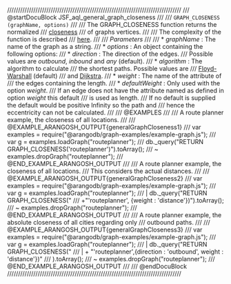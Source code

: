 ////////////////////////////////////////////////////////////////////////////////
/// @startDocuBlock JSF_aql_general_graph_closeness
///
/// `GRAPH_CLOSENESS (graphName, options)`
///
/// The GRAPH\_CLOSENESS function returns the normalized
/// [closeness](http://en.wikipedia.org/wiki/Centrality#Closeness-centrality)
/// of graphs vertices.
///
/// The complexity of the function is described
/// [here](#the-complexity-of-the-shortest-path-algorithms).
///
/// *Parameters*
///
/// * *graphName*          : The name of the graph as a string.
/// * *options*     : An object containing the following options:
///   * *direction*                        : The direction of the edges.
/// Possible values are *outbound*, *inbound* and *any* (default).
///   * *algorithm*                        : The algorithm to calculate
/// the shortest paths. Possible values are
/// [Floyd-Warshall](http://en.wikipedia.org/wiki/Floyd%E2%80%93Warshall_algorithm) (default)
///  and [Dijkstra](http://en.wikipedia.org/wiki/Dijkstra's_algorithm).
///   * *weight*                           : The name of the attribute of
/// the edges containing the length.
///   * *defaultWeight*                    : Only used with the option *weight*.
/// If an edge does not have the attribute named as defined in option *weight* this default
/// is used as length.
/// If no default is supplied the default would be positive Infinity so the path and
/// hence the eccentricity can not be calculated.
///
/// @EXAMPLES
///
/// A route planner example, the closeness of all locations.
///
/// @EXAMPLE_ARANGOSH_OUTPUT{generalGraphCloseness1}
///   var examples = require("@arangodb/graph-examples/example-graph.js");
///   var g = examples.loadGraph("routeplanner");
///   db._query("RETURN GRAPH_CLOSENESS('routeplanner')").toArray();
/// ~ examples.dropGraph("routeplanner");
/// @END_EXAMPLE_ARANGOSH_OUTPUT
///
/// A route planner example, the closeness of all locations.
/// This considers the actual distances.
///
/// @EXAMPLE_ARANGOSH_OUTPUT{generalGraphCloseness2}
///   var examples = require("@arangodb/graph-examples/example-graph.js");
///   var g = examples.loadGraph("routeplanner");
/// | db._query("RETURN GRAPH_CLOSENESS("
///   +"'routeplanner', {weight : 'distance'})").toArray();
/// ~ examples.dropGraph("routeplanner");
/// @END_EXAMPLE_ARANGOSH_OUTPUT
///
/// A route planner example, the absolute closeness of all cities regarding only
/// outbound paths.
///
/// @EXAMPLE_ARANGOSH_OUTPUT{generalGraphCloseness3}
///   var examples = require("@arangodb/graph-examples/example-graph.js");
///   var g = examples.loadGraph("routeplanner");
/// | db._query("RETURN GRAPH_CLOSENESS("
/// | + "'routeplanner',{direction : 'outbound', weight : 'distance'})"
/// ).toArray();
/// ~ examples.dropGraph("routeplanner");
/// @END_EXAMPLE_ARANGOSH_OUTPUT
///
/// @endDocuBlock
////////////////////////////////////////////////////////////////////////////////